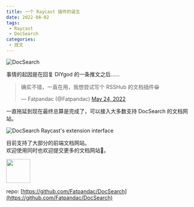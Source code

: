 ```yaml
---
title: 一个 Raycast 插件的诞生
date: 2022-08-02
tags:
 - Raycast
 - DocSearch
categories:
 - 技文
---
```


![DocSearch](https://files.raycast.com/e0zv47mp4s38ocgf56uqp6rsd1cn)

事情的起因是在回复 DIYgod 的一条推文之后……

<!-- more -->

<blockquote class="twitter-tweet"><p lang="zh" dir="ltr">确实不错，一直在用，我想尝试写个 RSSHub 的文档插件😁</p>&mdash; Fatpandac (@Fatpandac) <a href="https://twitter.com/Fatpandac/status/1528919784007643136?ref_src=twsrc%5Etfw">May 24, 2022</a></blockquote> <script async src="https://platform.twitter.com/widgets.js" charset="utf-8"></script>

一直拖延到现在最终总算是完成了，可以接入大多数支持 DocSearch 的文档网站。

![DocSearch Raycast's extension interface](https://s2.loli.net/2022/08/03/AbPWJgKTtSl8aR1.png)

目前支持了大部分的前端文档网站。  
欢迎使用同时也欢迎提交更多的文档网站🙏。

<a title="Install DocSearch Raycast Extension" href="https://www.raycast.com/Fatpandac/docsearch#install">
  <img height="64" style="height: 64px" src="https://assets.raycast.com/Fatpandac/docsearch/install_button@2x.png">
</a>

repo: [https://github.com/Fatpandac/DocSearch](https://github.com/Fatpandac/DocSearch)
